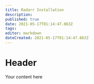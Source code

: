 ```yaml
---
title: Radarr Installation
description: 
published: true
date: 2021-05-17T01:14:47.863Z
tags: 
editor: markdown
dateCreated: 2021-05-17T01:14:47.863Z
---
```


# Header
Your content here